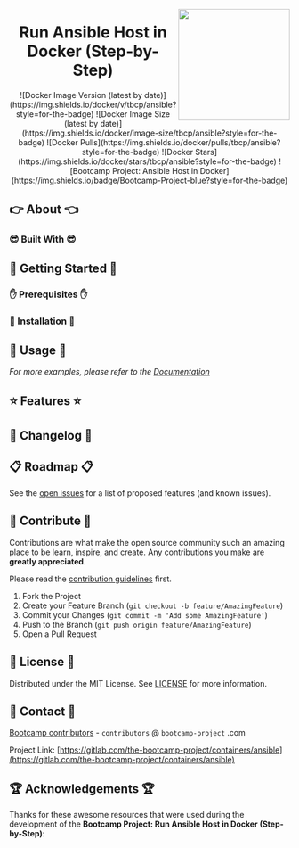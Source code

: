 <a href="https://bootcamp-project.com/" target="_blank"><img src="https://bootcamp-project.com/images/logo.png" align="right" height="200" /></a>

<h1 align="center">Run Ansible Host in Docker (Step-by-Step)</h1>

<div align="center">
![Docker Image Version (latest by date)](https://img.shields.io/docker/v/tbcp/ansible?style=for-the-badge)
![Docker Image Size (latest by date)](https://img.shields.io/docker/image-size/tbcp/ansible?style=for-the-badge)
![Docker Pulls](https://img.shields.io/docker/pulls/tbcp/ansible?style=for-the-badge)
![Docker Stars](https://img.shields.io/docker/stars/tbcp/ansible?style=for-the-badge)
![Bootcamp Project: Ansible Host in Docker](https://img.shields.io/badge/Bootcamp-Project-blue?style=for-the-badge)
</div>

## 👉 About 👈

### 😎 Built With 😎

## 📖 Getting Started 📖

### ✋ Prerequisites ✋

### 💪 Installation 💪

## 🚀 Usage 🚀

_For more examples, please refer to the [Documentation](https://data.rtfm.page)_

## ⭐️ Features ⭐️

## 📑 Changelog 📑

## 📋 Roadmap 📋

See the [open issues](https://gitlab.com/the-bootcamp-project/containers/ansible/-/issues) for a list of proposed features (and known issues).

## 🤝 Contribute 🤝

Contributions are what make the open source community such an amazing place to be learn, inspire, and create. Any contributions you make are **greatly appreciated**.

Please read the [contribution guidelines](contributing.md) first.

1. Fork the Project
2. Create your Feature Branch (`git checkout -b feature/AmazingFeature`)
3. Commit your Changes (`git commit -m 'Add some AmazingFeature'`)
4. Push to the Branch (`git push origin feature/AmazingFeature`)
5. Open a Pull Request

## 📜 License 📜

Distributed under the MIT License. See [LICENSE](LICENSE) for more information.

## 💌 Contact 💌

[Bootcamp contributors](https://bootcamp-project.com/) - `contributors` @ `bootcamp-project` .com

Project Link: [https://gitlab.com/the-bootcamp-project/containers/ansible](https://gitlab.com/the-bootcamp-project/containers/ansible)

## 🏆 Acknowledgements 🏆

Thanks for these awesome resources that were used during the development of the **Bootcamp Project: Run Ansible Host in Docker (Step-by-Step)**:
